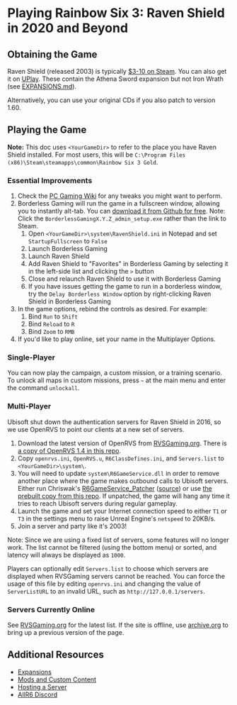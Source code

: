 # Playing Rainbow Six 3: Raven Shield in 2020 and Beyond

## Obtaining the Game

Raven Shield (released 2003) is typically [$3-10 on Steam](https://isthereanydeal.com/game/tomclancysrainbowsixiiigoldedition/history/). You can also get it on [UPlay](https://store.ubi.com/upc/us/tom-clancy-s-rainbow-six--3-gold/58aeb87e29e1236d368b4567.html). These contain the Athena Sword expansion but not Iron Wrath (see [EXPANSIONS.md](EXPANSIONS.md)).

Alternatively, you can use your original CDs if you also patch to version 1.60.

## Playing the Game

**Note:** This doc uses `<YourGameDir>` to refer to the place you have Raven Shield installed. For most users, this will be `C:\Program Files (x86)\Steam\steamapps\common\Rainbow Six 3 Gold`.

### Essential Improvements

1. Check the [PC Gaming Wiki](https://www.pcgamingwiki.com/wiki/Tom_Clancy%27s_Rainbow_Six_3:_Raven_Shield) for any tweaks you might want to perform.
1. Borderless Gaming will run the game in a fullscreen window, allowing you to instantly alt-tab. You can [download it from Github for free](https://github.com/Codeusa/Borderless-Gaming/releases/). Note: Click the `BorderlessGamingX.Y.Z_admin_setup.exe` rather than the link to Steam.
   1. Open `<YourGameDir>\system\RavenShield.ini` in Notepad and set `StartupFullscreen` to `False`
   1. Launch Borderless Gaming
   1. Launch Raven Shield
   1. Add Raven Shield to "Favorites" in Borderless Gaming by selecting it in the left-side list and clicking the `>` button
   1. Close and relaunch Raven Shield to use it with Borderless Gaming
   1. If you have issues getting the game to run in a borderless window, try the `Delay Borderless Window` option by right-clicking Raven Shield in Borderless Gaming
1. In the game options, rebind the controls as desired. For example:
   1. Bind `Run` to `Shift`
   1. Bind `Reload` to `R`
   1. Bind `Zoom` to `RMB`
1. If you'd like to play online, set your name in the Multiplayer Options.

### Single-Player

You can now play the campaign, a custom mission, or a training scenario. To unlock all maps in custom missions, press `~` at the main menu and enter the command `unlockall`.

### Multi-Player

Ubisoft shut down the authentication servers for Raven Shield in 2016, so we use OpenRVS to point our clients at a new set of servers.

1. Download the latest version of OpenRVS from [RVSGaming.org](http://rvsgaming.org/Downloads/). There is [a copy of OpenRVS 1.4 in this repo](OpenRVS1.4.zip).
1. Copy `openrvs.ini`, `OpenRVS.u`, `R6ClassDefines.ini`, and `Servers.list` to `<YourGameDir>\system\`.
1. You will need to update `system\R6GameService.dll` in order to remove another place where the game makes outbound calls to Ubisoft servers. Either run Chriswak's [R6GameService_Patcher](http://rvsgaming.org/Downloads/DllPatcher/R6GameService_Patcher.zip) ([source](https://github.com/eth0up/R6GameServicePatcher)) or use [the prebuilt copy from this repo](R6GameService.dll). If unpatched, the game will hang any time it tries to reach Ubisoft servers during regular gameplay.
1. Launch the game and set your Internet connection speed to either `T1` or `T3` in the settings menu to raise Unreal Engine's `netspeed` to 20KB/s.
1. Join a server and party like it's 2003!

Note: Since we are using a fixed list of servers, some features will no longer work. The list cannot be filtered (using the bottom menu) or sorted, and latency will always be displayed as `1000`.

Players can optionally edit `Servers.list` to choose which servers are displayed when RVSGaming servers cannot be reached. You can force the usage of this file by editing `openrvs.ini` and changing the value of `ServerListURL` to an invalid URL, such as `http://127.0.0.1/servers`.

### Servers Currently Online

See [RVSGaming.org](http://rvsgaming.org) for the latest list. If the site is offline, use [archive.org](https://web.archive.org/web/*/rvsgaming.org) to bring up a previous version of the page.

## Additional Resources

- [Expansions](EXPANSIONS.md)
- [Mods and Custom Content](CUSTOM.md)
- [Hosting a Server](SERVERS.md)
- [AllR6 Discord](https://discord.com/invite/QnXXqcK)
